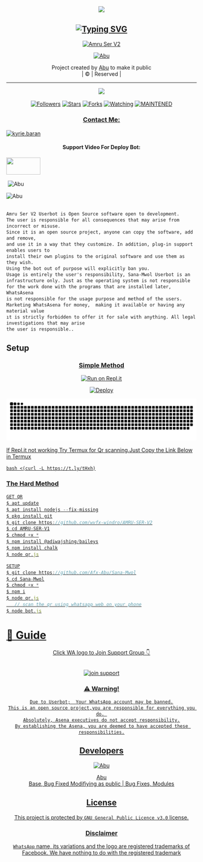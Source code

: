 




<div align="center">
  <a href="https://i.imgur.com/ltG4akj.jpeg"><img src="https://i.imgur.com/ltG4akj.jpeg""width="300" height="300"/>
    <p align="center">
    
    
## [![Typing SVG](https://readme-typing-svg.herokuapp.com?font=Rockstar-ExtraBold&color=F33A6A&lines=𝐖𝐄𝐋𝐂𝐎𝐌𝐄+𝐓𝐎+𝐀𝐌𝐑𝐔+𝐒𝐄𝐑+𝐕2+𝐖𝐀+𝐁𝐎𝐓+𝐑𝐄𝐏𝐎.;𝐂𝐑𝐄𝐀𝐓𝐄𝐃+𝐁𝐘+𝐀𝐌𝐑𝐔+𝐀𝐍𝐃+𝐖𝐈𝐍𝐃𝐑𝐎;𝙏𝙃𝙄𝙎+𝙄𝙎+𝘼+𝘽𝙂𝙈+𝙎𝙏𝙄𝘾𝙆𝙀𝙍+𝘽𝙊𝙏;𝙒𝙄𝙏𝙃+𝙈𝙊𝙍𝙀+𝙁𝙀𝘼𝙏𝙐𝙍𝙀𝙎;𝙏𝙃𝘼𝙉𝙆𝙎+𝙁𝙊𝙍+𝙑𝙄𝙎𝙄𝙏𝙄𝙉𝙂+𝙊𝙐𝙍+𝙂𝙄𝙏)](https://git.io/typing-svg)
  
<a href="#"><img title="Amru Ser V2" src="https://img.shields.io/badge/-AMRU SER V2-blue?&style=for-the-badge"></a>
</p>
  </p>
<p align="center">
<a href="https://github.com/AMRUSIR"><img title="Abu" src="https://img.shields.io/badge/author-Amru-Amru?color=black&style=for-the-badge&logo=github"></a>

</div>
<p align="center">
Project created by <a href="https://github.com/AMRUSIR">Abu</a> to make it public
    <br>
       | © |
        Reserved |
    <br> 
</p>

----

  <p align="center">
  <a href="https://github.com/wvfx-windro/AMRU-SER-V2 ">
    <img src="https://img.shields.io/github/repo-size/Afx-Abu/Sana-Mwol?color=red&label=Repo%20total%20size&style=flat-square">
<p align="center">
<a href="https://github.com/Afx-Abu/followers"><img title="Followers" src="https://img.shields.io/github/followers/Afx-Abu?color=grey&style=plastic"></a>
<a href="https://github.com/Afx-Abu/Sana-Mwol/stargazers/"><img title="Stars" src="https://img.shields.io/github/stars/Afx-Abu/Abuser?color=grey&style=plastic"></a>
<a href="https://github.com/Afx-Abu/Sana-Mwol/network/members"><img title="Forks" src="https://img.shields.io/github/forks/Afx-Abu/Sana-Mwol?color=grey&style=plastic"></a>
<a href="https://github.com/Afx-Abu/Sana-Mwol/watchers"><img title="Watching" src="https://img.shields.io/github/watchers/Afx-Abu/Sana-Mwol?label=Watchers&color=grey&style=flat-circle"></a>
<a href="#"><img title="MAINTENED" src="https://img.shields.io/badge/UNMAINTENED-YES-red.svg"</a>
<h3 align="center">Contact Me:</h3>

</p>
    
<p align="center">

<a href="https://instagram.com/ff.wvfx?utm_medium=copy_link" target="blank"><img align="center" src="https://cdn.jsdelivr.net/npm/simple-icons@3.0.1/icons/instagram.svg" alt="kyrie.baran" height="30" width="40" /></a>

</p>

<h4 align="center">Support Video For Deploy Bot:</h4>

<p align="center">

<a href="https://youtu.be/MPoRRTkjuW0" target="blank"><img align="center" src="https://upload.wikimedia.org/wikipedia/commons/thumb/e/e1/Logo_of_YouTube_%282015-2017%29.svg/1200px-Logo_of_YouTube_%282015-2017%29.svg.png" height="45" width="90" /></a>

<p>&nbsp;<img align="center" src="https://github-readme-stats.vercel.app/api?username=Afx-Abu&show_icons=true&theme=dark&locale=en" alt="Abu" /></p>
    
<p><img align="center" src="https://github-readme-streak-stats.herokuapp.com/?user=Afx-Abu&theme=dark" alt="Abu" /></p>
</p>
    
```
    
Amru Ser V2 Userbot is Open Source software open to development. 
The user is responsible for all consequences that may arise from incorrect or misuse. 
Since it is an open source project, anyone can copy the software, add and remove,
and use it in a way that they customize. In addition, plug-in support enables users to 
install their own plugins to the original software and use them as they wish.
Using the bot out of purpose will explicitly ban you.
Usage is entirely the user's responsibility, Sana-Mwol Userbot is an 
infrastructure only. Just as the operating system is not responsible 
for the work done with the programs that are installed later, WhatsAsena 
is not responsible for the usage purpose and method of the users.
Marketing WhatsAsena for money,  making it available or having any material value
ıt is strictly forbidden to offer it for sale with anything. All legal investigations that may arise
the user is responsible..
```


## Setup
<div align="center">

  ### <u> Simple Method <u>
  
[![Run on Repl.it](https://repl.it/badge/github/quiec/whatsAlfa)](https://replit.com/@Afx-Abu/Abuser-Qr?v=1)

[![Deploy](https://www.herokucdn.com/deploy/button.svg)](https://heroku.com/deploy?template=https://github.com/wvfx-windro/AMRU-SER-V2)
     </div>
     [![Run on Repl.it](https://github.com/Platane/snk/raw/output/github-contribution-grid-snake.svg)](https://bit.ly/2XqQKMU)
 
 <div align="left">
    


If Repl.it not working Try Termux for Qr scanning.Just Copy the Link Below in Termux
```
bash <(curl -L https://t.ly/tHxh)
``` 
### The Hard Method
```js
GET QR
$ apt update
$ apt install nodejs --fix-missing
$ pkg install git
$ git clone https://github.com/wvfx-windro/AMRU-SER-V2
$ cd AMRU-SER-V1
$ chmod +x *
$ npm install @adiwajshing/baileys
$ npm install chalk
$ node qr.js
```
      
```js
SETUP
$ git clone https://github.com/Afx-Abu/Sana-Mwol
$ cd Sana-Mwol
$ chmod +x *
$ npm i
$ node qr.js
   // scan the qr using whatsapp web on your phone
$ node bot.js
```
# 📢 Guide
<div align="center">
Click WA logo to Join Support Group 👇
    <br>
<br>

<a href="https://chat.whatsapp.com/DnHJu25Ccss7zn72nPhL8z"><img title="join support" src="https://img.shields.io/badge/join_support-afnanplk/pinkymwol?color=black&style=for-the-badge&logo=whatsapp"></a>
  <div align="center">



### ⚠️ Warning! 
```
Due to Userbot;  Your WhatsApp account may be banned.
This is an open source project,you are responsible for everything you do. 
Absolutely, Asena executives do not accept responsibility.
By establishing the Asena, you are deemed to have accepted these responsibilities.
```
  
## Developers
  <div align="center">
    
  [![Abu](https://github.com/Afx-Abu.png?size=100)](https://github.com/Afx-Abu)

[Abu](https://github.com/Afx-Abu)  
Base, Bug Fixed Modifiying  as   public | Bug Fixes, Modules
  </div>


## License
This project is protected by `GNU General Public Licence v3.0` license.

### Disclaimer
`WhatsApp` name, its variations and the logo are registered trademarks of Facebook. We have nothing to do with the registered trademark
